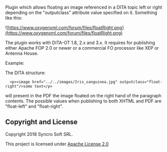 Plugin which allows floating an image referenced in a DITA topic left or right depending on the "outputclass" attribute value specified on it.
Something like this:

![https://www.oxygenxml.com/forum/files/floatRight.png](https://www.oxygenxml.com/forum/files/floatRight.png)

The plugin works with DITA-OT 1.8, 2.x and 3.x. It requires for publishing either Apache FOP 2.0 or newer or a commercial FO processor like XEP or Antenna House.

Example:

The DITA structure:

      <p><image href="../../images/Iris_sanguinea.jpg" outputclass="float-right"/>some text</p>

will present in the PDF the image floated on the right hand of the paragraph contents.
The possible values when publishing to both XHTML and PDF are "float-left" and "float-right". 

Copyright and License
---------------------
Copyright 2018 Syncro Soft SRL.

This project is licensed under [Apache License 2.0](https://github.com/oxygenxml/dita-image-float/blob/master/LICENSE)
